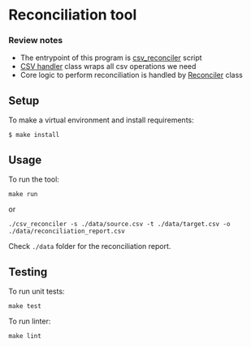 # Reconciliation tool

### Review notes
- The entrypoint of this program is [csv_reconciler](csv_reconciler) script
- [CSV handler](src/csv_handler.py) class wraps all csv operations we need
- Core logic to perform reconciliation is handled by [Reconciler](src/reconciliation.py) class

## Setup

To make a virtual environment and install requirements:

```
$ make install
```

## Usage

To run the tool:

```
make run
```

or

```
./csv_reconciler -s ./data/source.csv -t ./data/target.csv -o ./data/reconciliation_report.csv
```

Check `./data` folder for the reconciliation report.

## Testing

To run unit tests:

```
make test
```

To run linter:

```
make lint
```
